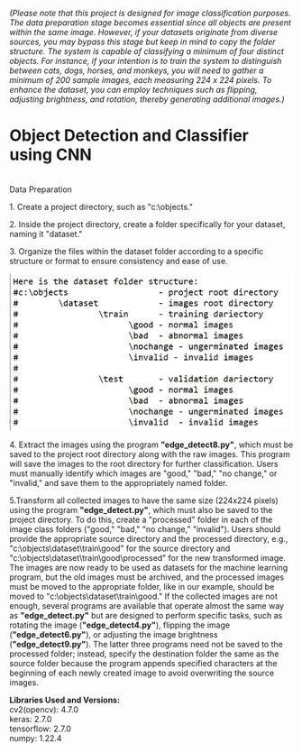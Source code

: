 <p><i>(Please note that this project is designed for image classification purposes. The data preparation stage becomes essential since all objects are present within the same image. However, if your datasets originate from diverse sources, you may bypass this stage but keep in mind to copy the folder structure. The system is capable of classifying a minimum of four distinct objects. For instance, if your intention is to train the system to distinguish between cats, dogs, horses, and monkeys, you will need to gather a minimum of 200 sample images, each measuring 224 x 224 pixels. To enhance the dataset, you can employ techniques such as flipping, adjusting brightness, and rotation, thereby generating additional images.)</i>
<H1>Object Detection and Classifier using CNN</H1>
<br><b></b>Data Preparation</b>
<p>1. Create a project directory, such as "c:\objects."

<p>2. Inside the project directory, create a folder specifically for your dataset, naming it "dataset."

<p>3. Organize the files within the dataset folder according to a specific structure or format to ensure consistency and ease of use.


![Image](project_structure.JPG)

<p>4. Extract the images using the program <b>"edge_detect8.py"</b>, which must be saved to the project root directory along with the raw images. This program will save the images to the root directory for further classification. Users must manually identify which images are "good," "bad," "no change," or "invalid," and save them to the appropriately named folder.

<p>5.Transform all collected images to have the same size (224x224 pixels) using the program <b>"edge_detect.py"</b>, which must also be saved to the project directory. To do this, create a "processed" folder in each of the image class folders ("good," "bad," "no change," "invalid"). Users should provide the appropriate source directory and the processed directory, e.g., "c:\objects\dataset\train\good" for the source directory and "c:\objects\dataset\train\good\processed" for the new transformed image. The images are now ready to be used as datasets for the machine learning program, but the old images must be archived, and the processed images must be moved to the appropriate folder, like in our example, should be moved to "c:\objects\dataset\train\good." If the collected images are not enough, several programs are available that operate almost the same way as <b>"edge_detect.py"</b> but are designed to perform specific tasks, such as rotating the image (<b>"edge_detect4.py"</b>), flipping the image (<b>"edge_detect6.py"</b>), or adjusting the image brightness (<b>"edge_detect9.py"</b>). The latter three programs need not be saved to the processed folder; instead, specify the destination folder the same as the source folder because the program appends specified characters at the beginning of each newly created image to avoid overwriting the source images.

<p><b>Libraries Used and Versions:</b>
<br>cv2(opencv): 4.7.0
<br>keras: 2.7.0
<br>tensorflow: 2.7.0
<br>numpy: 1.22.4
